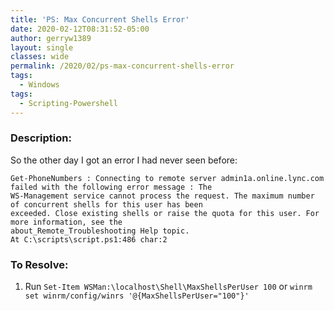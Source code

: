 ```yaml
---
title: 'PS: Max Concurrent Shells Error'
date: 2020-02-12T08:31:52-05:00
author: gerryw1389
layout: single
classes: wide
permalink: /2020/02/ps-max-concurrent-shells-error
tags:
  - Windows
tags:
  - Scripting-Powershell
---
```

<!--more-->

### Description:

So the other day I got an error I had never seen before:

   ```escape
   Get-PhoneNumbers : Connecting to remote server admin1a.online.lync.com failed with the following error message : The
   WS-Management service cannot process the request. The maximum number of concurrent shells for this user has been
   exceeded. Close existing shells or raise the quota for this user. For more information, see the
   about_Remote_Troubleshooting Help topic.
   At C:\scripts\script.ps1:486 char:2
   ```


### To Resolve:

1. Run `Set-Item WSMan:\localhost\Shell\MaxShellsPerUser 100` or `winrm set winrm/config/winrs '@{MaxShellsPerUser="100"}'`

